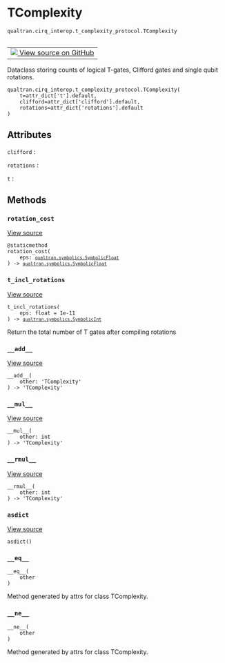 # TComplexity
`qualtran.cirq_interop.t_complexity_protocol.TComplexity`


<table class="tfo-notebook-buttons tfo-api nocontent" align="left">
<td>
  <a target="_blank" href="https://github.com/quantumlib/Qualtran/blob/main/qualtran/cirq_interop/t_complexity_protocol.py#L29-L70">
    <img src="https://www.tensorflow.org/images/GitHub-Mark-32px.png" />
    View source on GitHub
  </a>
</td>
</table>



Dataclass storing counts of logical T-gates, Clifford gates and single qubit rotations.

<pre class="devsite-click-to-copy prettyprint lang-py tfo-signature-link">
<code>qualtran.cirq_interop.t_complexity_protocol.TComplexity(
    t=attr_dict[&#x27;t&#x27;].default,
    clifford=attr_dict[&#x27;clifford&#x27;].default,
    rotations=attr_dict[&#x27;rotations&#x27;].default
)
</code></pre>



<!-- Placeholder for "Used in" -->




<h2 class="add-link">Attributes</h2>

`clifford`<a id="clifford"></a>
: &nbsp;

`rotations`<a id="rotations"></a>
: &nbsp;

`t`<a id="t"></a>
: &nbsp;




## Methods

<h3 id="rotation_cost"><code>rotation_cost</code></h3>

<a target="_blank" class="external" href="https://github.com/quantumlib/Qualtran/blob/main/qualtran/cirq_interop/t_complexity_protocol.py#L37-L39">View source</a>

<pre class="devsite-click-to-copy prettyprint lang-py tfo-signature-link">
<code>@staticmethod</code>
<code>rotation_cost(
    eps: <a href="../../../qualtran/symbolics/SymbolicFloat.html"><code>qualtran.symbolics.SymbolicFloat</code></a>
) -> <a href="../../../qualtran/symbolics/SymbolicFloat.html"><code>qualtran.symbolics.SymbolicFloat</code></a>
</code></pre>




<h3 id="t_incl_rotations"><code>t_incl_rotations</code></h3>

<a target="_blank" class="external" href="https://github.com/quantumlib/Qualtran/blob/main/qualtran/cirq_interop/t_complexity_protocol.py#L41-L49">View source</a>

<pre class="devsite-click-to-copy prettyprint lang-py tfo-signature-link">
<code>t_incl_rotations(
    eps: float = 1e-11
) -> <a href="../../../qualtran/symbolics/SymbolicInt.html"><code>qualtran.symbolics.SymbolicInt</code></a>
</code></pre>

Return the total number of T gates after compiling rotations


<h3 id="__add__"><code>__add__</code></h3>

<a target="_blank" class="external" href="https://github.com/quantumlib/Qualtran/blob/main/qualtran/cirq_interop/t_complexity_protocol.py#L51-L54">View source</a>

<pre class="devsite-click-to-copy prettyprint lang-py tfo-signature-link">
<code>__add__(
    other: 'TComplexity'
) -> 'TComplexity'
</code></pre>




<h3 id="__mul__"><code>__mul__</code></h3>

<a target="_blank" class="external" href="https://github.com/quantumlib/Qualtran/blob/main/qualtran/cirq_interop/t_complexity_protocol.py#L56-L57">View source</a>

<pre class="devsite-click-to-copy prettyprint lang-py tfo-signature-link">
<code>__mul__(
    other: int
) -> 'TComplexity'
</code></pre>




<h3 id="__rmul__"><code>__rmul__</code></h3>

<a target="_blank" class="external" href="https://github.com/quantumlib/Qualtran/blob/main/qualtran/cirq_interop/t_complexity_protocol.py#L59-L60">View source</a>

<pre class="devsite-click-to-copy prettyprint lang-py tfo-signature-link">
<code>__rmul__(
    other: int
) -> 'TComplexity'
</code></pre>




<h3 id="asdict"><code>asdict</code></h3>

<a target="_blank" class="external" href="https://github.com/quantumlib/Qualtran/blob/main/qualtran/cirq_interop/t_complexity_protocol.py#L62-L63">View source</a>

<pre class="devsite-click-to-copy prettyprint lang-py tfo-signature-link">
<code>asdict()
</code></pre>




<h3 id="__eq__"><code>__eq__</code></h3>

<pre class="devsite-click-to-copy prettyprint lang-py tfo-signature-link">
<code>__eq__(
    other
)
</code></pre>

Method generated by attrs for class TComplexity.


<h3 id="__ne__"><code>__ne__</code></h3>

<pre class="devsite-click-to-copy prettyprint lang-py tfo-signature-link">
<code>__ne__(
    other
)
</code></pre>

Method generated by attrs for class TComplexity.




